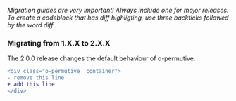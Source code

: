 _Migration guides are very important! Always include one for major releases. To create a codeblock that has diff highligting, use three backticks followed by the word diff_

### Migrating from 1.X.X to 2.X.X

The 2.0.0 release changes the default behaviour of o-permutive.

```diff
<div class="o-permutive__container">
- remove this line
+ add this line
</div>
```
